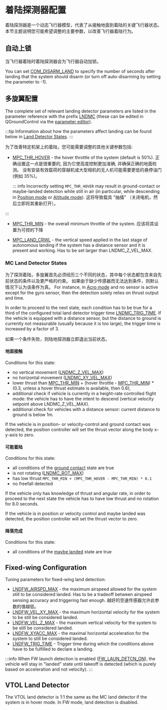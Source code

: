 # 着陆探测器配置

着陆探测器是一个动态飞行器模型，代表了从接触地面到着陆的关键飞行器状态。
本节主题说明您可能希望调整的主要参数，以改善飞行器着陆行为。

## 自动上锁

当飞行器着陆时着陆探测器会为飞行器自动加锁。

You can set [COM_DISARM_LAND](../advanced_config/parameter_reference.md#COM_DISARM_LAND) to specify the number of seconds after landing that the system should disarm (or turn off auto-disarming by setting the parameter to -1).

## 多旋翼配置

The complete set of relevant landing detector parameters are listed in the parameter reference with the prefix [LNDMC](../advanced_config/parameter_reference.md#land-detector) (these can be edited in QGroundControl via the [parameter editor](../advanced_config/parameters.md)).

:::tip
Information about how the parameters affect landing can be found below in [Land Detector States](#mc-land-detector-states).
:::

为了改善特定机架上的着陆，您可能需要调整的其他关键参数包括:

- [MPC_THR_HOVER](../advanced_config/parameter_reference.md#MPC_THR_HOVER) - the hover throttle of the system (default is 50%).
  正确设置这一点是很重要的, 因为它使高度控制更加准确, 并确保正确的地面检测。
  没有安装有效载荷的穿越机或大型相机的无人机可能需要更低的悬停油门 (例如 35%)。

  ::: info
  Incorrectly setting `MPC_THR_HOVER` may result in ground-contact or maybe-landed detection while still in air (in particular, while descending in [Position mode](../flight_modes_mc/position.md) or [Altitude mode](../flight_modes_mc/altitude.md)).
  这将导致载具 "抽搐" （关闭电机，然后立即将其重新打开）。

:::

- [MPC_THR_MIN](../advanced_config/parameter_reference.md#MPC_THR_MIN) - the overall minimum throttle of the system.
  应该将其设置为可控的下降

- [MPC_LAND_CRWL](../advanced_config/parameter_reference.md#MPC_LAND_CRWL) - the vertical speed applied in the last stage of autonomous landing if the system has a distance sensor and it is present and working. Has to be set larger than LNDMC_Z_VEL_MAX.

### MC Land Detector States

为了探测着陆，多旋翼首先必须经历三个不同的状态，其中每个状态都包含来自先前状态的条件以及更严格的约束。
如果由于缺少传感器而无法达到条件，则默认情况下认为该条件为真。
For instance, in [Acro mode](../flight_modes_mc/acro.md) and no sensor is active except for the gyro sensor, then the detection solely relies on thrust output and time.

In order to proceed to the next state, each condition has to be true for a third of the configured total land detector trigger time [LNDMC_TRIG_TIME](../advanced_config/parameter_reference.md#LNDMC_TRIG_TIME).
If the vehicle is equipped with a distance sensor, but the distance to ground is currently not measurable (usually because it is too large), the trigger time is increased by a factor of 3.

如果一个条件失败，则陆地探测器立即退出当前状态。

#### 地面接触

Conditions for this state:

- no vertical movement ([LNDMC_Z_VEL_MAX](../advanced_config/parameter_reference.md#LNDMC_Z_VEL_MAX))
- no horizontal movement ([LNDMC_XY_VEL_MAX](../advanced_config/parameter_reference.md#LNDMC_XY_VEL_MAX))
- lower thrust than [MPC_THR_MIN](../advanced_config/parameter_reference.md#MPC_THR_MIN) + (hover throttle - [MPC_THR_MIN](../advanced_config/parameter_reference.md#MPC_THR_MIN)) \* (0.3, unless a hover thrust estimate is available, then 0.6),
- additional check if vehicle is currently in a height-rate controlled flight mode: the vehicle has to have the intent to descend (vertical velocity setpoint above LNDMC_Z_VEL_MAX).
- additional check for vehicles with a distance sensor: current distance to ground is below 1m.

If the vehicle is in position- or velocity-control and ground contact was detected,
the position controller will set the thrust vector along the body x-y-axis to zero.

#### 可能着陆

Conditions for this state:

- all conditions of the [ground contact](#ground-contact) state are true
- is not rotating ([LNDMC_ROT_MAX](../advanced_config/parameter_reference.md#LNDMC_ROT_MAX))
- has low thrust `MPC_THR_MIN + (MPC_THR_HOVER - MPC_THR_MIN) * 0.1`
- no freefall detected

If the vehicle only has knowledge of thrust and angular rate,
in order to proceed to the next state the vehicle has to have low thrust and no rotation for 8.0 seconds.

If the vehicle is in position or velocity control and maybe landed was detected,
the position controller will set the thrust vector to zero.

#### 降落完成

Conditions for this state:

- all conditions of the [maybe landed](#maybe-landed) state are true

## Fixed-wing Configuration

Tuning parameters for fixed-wing land detection:

- [LNDFW_AIRSPD_MAX](../advanced_config/parameter_reference.md#LNDFW_AIRSPD_MAX) - the maximum airspeed allowed for the system still to be considered landed.
  Has to be a tradeoff between airspeed sensing accuracy and triggering fast enough.
  越好的空速传感器允许此参数的值越低。
- [LNDFW_VEL_XY_MAX ](../advanced_config/parameter_reference.md#LNDFW_VEL_XY_MAX) - the maximum horizontal velocity for the system to be still be considered landed.
- [LNDFW_VEL_Z_MAX](../advanced_config/parameter_reference.md#LNDFW_VEL_XY_MAX) - the maximum vertical velocity for the system to be still be considered landed.
- [LNDFW_XYACC_MAX](../advanced_config/parameter_reference.md#LNDFW_XYACC_MAX) - the maximal horizontal acceleration for the system to still be considered landed.
- [LNDFW_TRIG_TIME](../advanced_config/parameter_reference.md#LNDFW_TRIG_TIME) - Trigger time during which the conditions above have to be fulfilled to declare a landing.

:::info
When FW launch detection is enabled ([FW_LAUN_DETCN_ON](../advanced_config/parameter_reference.md#FW_LAUN_DETCN_ON)), the vehicle will stay in "landed" state until takeoff is detected (which is purely based on acceleration and not velocity).
:::

## VTOL Land Detector

The VTOL land detector is 1:1 the same as the MC land detector if the system is in hover mode. In FW mode, land detection is disabled.
